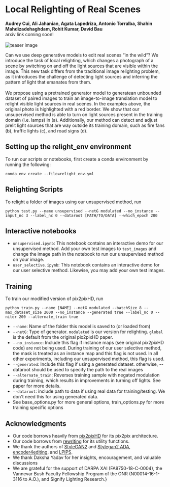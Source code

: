 

# Local Relighting of Real Scenes
**Audrey Cui, Ali Jahanian, Agata Lapedriza, Antonio Torralba, Shahin Mahdizadehaghdam, Rohit Kumar, David Bau** <br>
arxiv link coming soon!
<br><br>
![teaser image](https://github.com/ali-design/relight/blob/main/docs/teaser.jpg)

Can we use deep generative models to edit real scenes “in the wild”? We introduce the task of local relighting, which changes a photograph of a scene by switching on and off the light sources that are visible within the image. This new task differs from the traditional image relighting problem, as it introduces the challenge of detecting light sources and inferring the pattern of light that emanates from them. 
<br><br>
We propose using a pretrained generator model to generatean unbounded dataset of paired images to train an image-to-image translation model to relight visible light sources in real scenes. In the examples above, the original photo is highlighted with a red border. We show that our unsupervised method is able to turn on light sources
present in the training domain (i.e. lamps) in (a). Additionally, our method can detect and adjust prelit light sources that are way outside
its training domain, such as fire fans (b), traffic lights (c), and road signs (d).

## Setting up the relight_env environment
To run our scripts or notebooks, first create a conda environment by running the following: 
```
conda env create --file=relight_env.yml
```

## Relighting Scripts
To relight a folder of images using our unsupervised method, run

```
python test.py --name unsupervised --netG modulated --no_instance --input_nc 3 --label_nc 0 --dataroot [PATH/TO/DATA] --which_epoch 200 
```

## Interactive notebooks

- ```unsupervised.ipynb```: This notebook contains an interactive demo for our unsupervised method. Add your own test images to ```test_images``` and change the image path in the notebook to run our unsupervised method on your image. 
- ```user_selective.ipynb```: This notebook contains an interactive demo for our user selective method. Likewise, you may add your own test images.


## Training 
To train our modified version of pix2pixHD, run
```
python train.py --name [NAME] --netG modulated --batchSize 8 --max_dataset_size 2000 --no_instance --generated true --label_nc 0 --niter 200 --alternate_train true

```
- ```--name```: Name of the folder this model is saved to (or loaded from) <br>
- ```--netG```: Type of generator. ```modulated``` is our version for relighting. ```global``` is the default from the original pix2pixHD paper. <br> 
- ```--no_instance```: Include this flag if instance maps (see original pix2pixHD code) are not being used. During training of our user selective method, the mask is treated as an instance map and this flag is not used. In all other experiments, including our unsupervised method, this flag is used.  <br>
- ```--generated```: Include this flag if using a generated dataset. otherwise, --dataroot should be used to specify the path to the real images <br>
- ```--alternate_train```: Reverses training sample with negated modulation during training, which results in improvements in turning off lights. See paper for more details. 
- ```--dataroot```: include path to data if using real data for training/testing. We don't need this for using generated data.
- See base_options.py for more general options, train_options.py for more training specific options


## Acknowledgments
- Our code borrows heavily from [pix2pixHD](https://tcwang0509.github.io/pix2pixHD/) for its pix2pix architecture.
- Our code borrows from [rewriting](https://github.com/davidbau/rewriting) for its utility functions.
- We thank the authors of [StyleGAN2](https://github.com/rosinality/stylegan2-pytorch) and [Stylegan2 ADA](https://github.com/NVlabs/stylegan2-ada-pytorch), [encoder4editing](https://github.com/omertov/encoder4editing), and [LPIPS](https://github.com/richzhang/PerceptualSimilarity).
- We thank Daksha Yadav for her insights, encouragement, and valuable discussions
- We are grateful for the support of DARPA XAI (FA8750-18-C-0004), the Vannevar Bush Faculty Fellowship Program of the ONR (N00014-16-1-3116 to A.O.), and Signify Lighting Research.}
